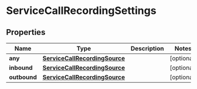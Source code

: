 

# ServiceCallRecordingSettings


## Properties

| Name | Type | Description | Notes |
|------------ | ------------- | ------------- | -------------|
|**any** | [**ServiceCallRecordingSource**](ServiceCallRecordingSource.md) |  |  [optional] |
|**inbound** | [**ServiceCallRecordingSource**](ServiceCallRecordingSource.md) |  |  [optional] |
|**outbound** | [**ServiceCallRecordingSource**](ServiceCallRecordingSource.md) |  |  [optional] |



